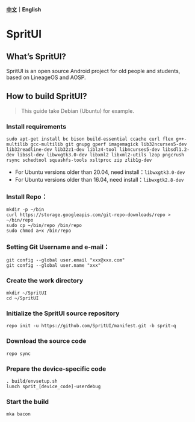 **[中文](https://github.com/SpritUI/manifest/blob/sprit-q/README.md)｜English**

# SpritUI

## What’s SpritUI?

SpritUI is an open source Android project for old people and students, based on LineageOS and AOSP. 

## How to build SpritUI?
> This guide take Debian (Ubuntu) for example. 

### Install requirements 
```shell
sudo apt-get install bc bison build-essential ccache curl flex g++-multilib gcc-multilib git gnupg gperf imagemagick lib32ncurses5-dev lib32readline-dev lib32z1-dev liblz4-tool libncurses5-dev libsdl1.2-dev libssl-dev libwxgtk3.0-dev libxml2 libxml2-utils lzop pngcrush rsync schedtool squashfs-tools xsltproc zip zlib1g-dev 
```

- For Ubuntu versions older than 20.04, need install：`libwxgtk3.0-dev`
- For Ubuntu versions older than 16.04, need install：`libwxgtk2.8-dev`

### Install Repo：

```shell
mkdir -p ~/bin
curl https://storage.googleapis.com/git-repo-downloads/repo > ~/bin/repo
sudo cp ~/bin/repo /bin/repo
sudo chmod a+x /bin/repo
```

### Setting Git Username and e-mail：

```shell
git config --global user.email "xxx@xxx.com"
git config --global user.name "xxx"
```

### Create the work directory

```shell
mkdir ~/SpritUI
cd ~/SpritUI
```

### Initialize the SpritUI source repository
```shell
repo init -u https://github.com/SpritUI/manifest.git -b sprit-q
```

### Download the source code
```shell
repo sync
```

### Prepare the device-specific code
```shell
. build/envsetup.sh
lunch sprit_[device_code]-userdebug
```

### Start the build
```shell
mka bacon
```
